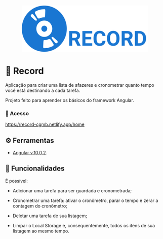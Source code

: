 <p align="center">
  <img src='https://github.com/cgmbauer/assets/blob/master/logo/Record.svg' alt='Remoto logo' width="400px" />
</p>


# :dvd: Record

Aplicação para criar uma lista de afazeres e cronometrar quanto tempo você está destinando a cada tarefa.

Projeto feito para aprender os básicos do framework Angular.

### :rocket: Acesso

https://record-cgmb.netlify.app/home

## :gear: Ferramentas

- [Angular v.10.0.2](https://reactjs.org/).

## :bookmark_tabs: Funcionalidades
É possível:

- Adicionar uma tarefa para ser guardada e cronometrada;

- Cronometrar uma tarefa: ativar o cronômetro, parar o tempo e zerar a contagem do cronômetro;

- Deletar uma tarefa de sua listagem;

- Limpar o Local Storage e, consequentemente, todos os itens de sua listagem ao mesmo tempo.

